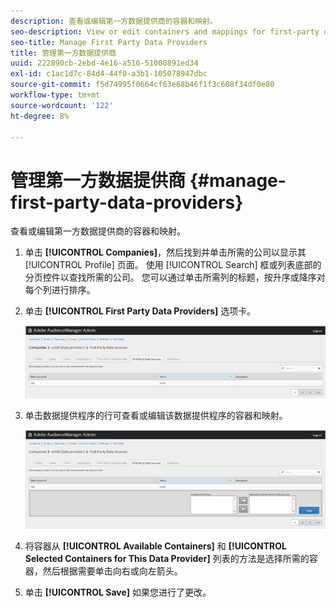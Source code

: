 ```yaml
---
description: 查看或编辑第一方数据提供商的容器和映射。
seo-description: View or edit containers and mappings for first-party data providers.
seo-title: Manage First Party Data Providers
title: 管理第一方数据提供商
uuid: 222890cb-2ebd-4e16-a516-51000891ed34
exl-id: c1ac1d7c-84d4-44f0-a3b1-105078947dbc
source-git-commit: f5d74995f0664cf63e68b46f1f3c608f34df0e80
workflow-type: tm+mt
source-wordcount: '122'
ht-degree: 8%

---
```


# 管理第一方数据提供商 {#manage-first-party-data-providers}

查看或编辑第一方数据提供商的容器和映射。

<!-- t_first_party_providers.xml -->

1. 单击 **[!UICONTROL Companies]**，然后找到并单击所需的公司以显示其 [!UICONTROL Profile] 页面。 使用 [!UICONTROL Search] 框或列表底部的分页控件以查找所需的公司。 您可以通过单击所需列的标题，按升序或降序对每个列进行排序。

1. 单击 **[!UICONTROL First Party Data Providers]** 选项卡。

   ![](assets/first_party_providers.png)

1. 单击数据提供程序的行可查看或编辑该数据提供程序的容器和映射。

   ![步骤结果](assets/first_party_providers_edit.png)

1. 将容器从 **[!UICONTROL Available Containers]** 和 **[!UICONTROL Selected Containers for This Data Provider]** 列表的方法是选择所需的容器，然后根据需要单击向右或向左箭头。
1. 单击 **[!UICONTROL Save]** 如果您进行了更改。
